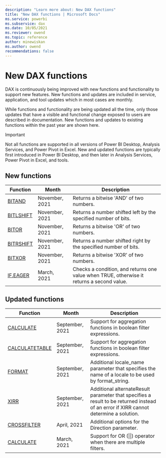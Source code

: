 ```yaml
---
description: "Learn more about: New DAX functions"
title: "New DAX functions | Microsoft Docs"
ms.service: powerbi 
ms.subservice: dax 
ms.date: 10/05/2021
ms.reviewer: owend
ms.topic: reference
author: minewiskan
ms.author: owend 
recommendations: false
---
```

# New DAX functions

DAX is continuously being improved with new functions and functionality to support new features. New functions and updates are included in service, application, and tool updates which in most cases are monthly.

While functions and functionality are being updated all the time, only those updates that have a visible and functional change exposed to users are described in documentation. New functions and updates to existing functions within the past year are shown here.

> [!IMPORTANT]
> Not all functions are supported in all versions of Power BI Desktop, Analysis Services, and Power Pivot in Excel. New and updated functions are typically first introduced in Power BI Desktop, and then later in Analysis Services, Power Pivot in Excel, and tools.
  
## New functions

|Function  |Month  | Description |
|---------|---------|---------|
|[BITAND](bitand-function-dax.md)      | November, 2021 | Returns a bitwise 'AND' of two numbers.      |
|[BITLSHIFT](bitlshift-function-dax.md)      | November, 2021 | Returns a number shifted left by the specified number of bits.       |
|[BITOR](bitor-function-dax.md)      | November, 2021 | Returns a bitwise 'OR' of two numbers.       |
|[BITRSHIFT](bitrshift-function-dax.md)      | November, 2021| Returns a number shifted right by the specified number of bits.         |
|[BITXOR](bitxor-function-dax.md)      | November, 2021 | Returns a bitwise 'XOR' of two numbers.        |
|[IF.EAGER](if-eager-function-dax.md)     | March, 2021 | Checks a condition, and returns one value when TRUE, otherwise it returns a second value. |

## Updated functions

|Function  | Month  |Description|
|---------|---------|---------|
|[CALCULATE](calculate-function-dax.md)| September, 2021 |Support for aggregation functions in boolean filter expressions.|
|[CALCULATETABLE](calculatetable-function-dax.md)| September, 2021 |Support for aggregation functions in boolean filter expressions.|
|[FORMAT](format-function-dax.md)| September, 2021 |Additional locale_name parameter that specifies the name of a locale to be used by format_string.|
|[XIRR](xirr-function-dax.md)| September, 2021 |Additional alternateResult parameter that specifies a result to be returned instead of an error if XIRR cannot determine a solution.|
|[CROSSFILTER](crossfilter-function.md)| April, 2021 |Additional options for the Direction parameter.|
|[CALCULATE](calculate-function-dax.md)| March, 2021 |Support for OR (\|\|) operator when there are multiple filters.|
